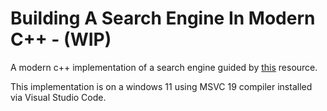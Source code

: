 # Building A Search Engine In Modern C++ - (WIP)

A modern c++ implementation of a search engine guided by [this](https://www.youtube.com/watch?v=4k29hrwkBoI) resource.

This implementation is on a windows 11 using MSVC 19 compiler installed via Visual Studio Code.